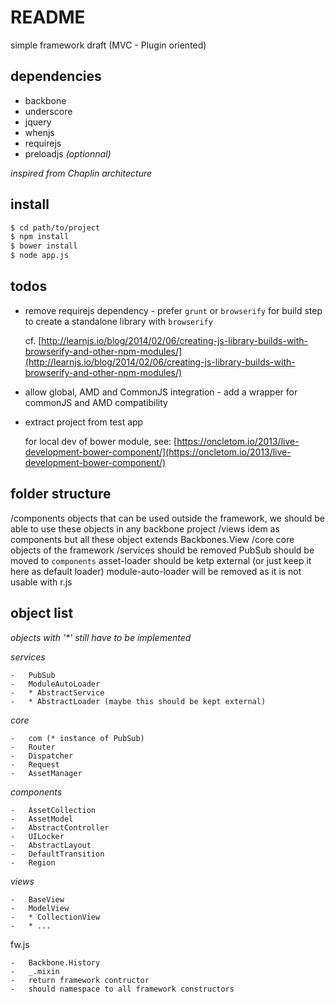 README
============================================

simple framework draft
(MVC - Plugin oriented)

dependencies
--------------------------------------------

-   backbone
-   underscore
-   jquery
-   whenjs
-   requirejs
-   preloadjs _(optionnal)_

_inspired from Chaplin architecture_

install
--------------------------------------------

```sh
$ cd path/to/project
$ npm install
$ bower install
$ node app.js
```


todos
--------------------------------------------

-   remove requirejs dependency - prefer `grunt` or `browserify` for build step
    to create a standalone library with `browserify`

    cf. [http://learnjs.io/blog/2014/02/06/creating-js-library-builds-with-browserify-and-other-npm-modules/](http://learnjs.io/blog/2014/02/06/creating-js-library-builds-with-browserify-and-other-npm-modules/)

-   allow global, AMD and CommonJS integration - add a wrapper for commonJS and AMD compatibility
-   extract project from test app

    for local dev of bower module, see: [https://oncletom.io/2013/live-development-bower-component/](https://oncletom.io/2013/live-development-bower-component/)


folder structure
--------------------------------------------

/components
    objects that can be used outside the framework,
    we should be able to use these objects in any backbone project
/views
    idem as components but all these object extends Backbones.View
/core
    core objects of the framework
/services
    should be removed
    PubSub should be moved to `components`
    asset-loader should be ketp external (or just keep it here as default loader)
    module-auto-loader will be removed as it is not usable with r.js



object list
--------------------------------------------

_objects with '*' still have to be implemented_


_services_

    -   PubSub
    -   ModuleAutoLoader
    -   * AbstractService
    -   * AbstractLoader (maybe this should be kept external)

_core_

    -   com (* instance of PubSub)
    -   Router
    -   Dispatcher
    -   Request
    -   AssetManager

_components_

    -   AssetCollection
    -   AssetModel
    -   AbstractController
    -   UILocker
    -   AbstractLayout
    -   DefaultTransition
    -   Region

_views_

    -   BaseView
    -   ModelView
    -   * CollectionView
    -   * ...

fw.js

    -   Backbone.History
    -   _.mixin
    -   return framework contructor
    -   should namespace to all framework constructors
